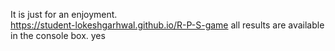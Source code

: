 It is just for an enjoyment. <br/>
https://student-lokeshgarhwal.github.io/R-P-S-game
all results are available in the console box.
yes
